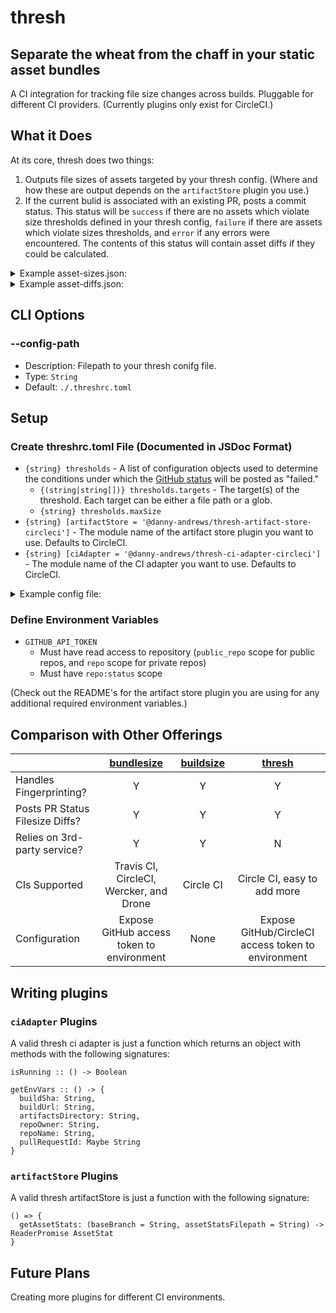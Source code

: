 # thresh

## Separate the wheat from the chaff in your static asset bundles

A CI integration for tracking file size changes across builds. Pluggable for different CI providers. (Currently plugins only exist for CircleCI.)

## What it Does

At its core, thresh does two things:
1. Outputs file sizes of assets targeted by your thresh config. (Where and how these are output depends on the `artifactStore` plugin you use.)
1. If the current bulid is associated with an existing PR, posts a commit status. This status will be `success` if there are no assets which violate size thresholds defined in your thresh config, `failure` if there are assets which violate sizes thresholds, and `error` if any errors were encountered. The contents of this status will contain asset diffs if they could be calculated.

<details>
  <summary>Example asset-sizes.json:</summary>

```json
[
  {
    "filepath": "example/dist/app1.js",
    "size": 53
  },
  {
    "filepath": "example/dist/app2.js",
    "size": 95
  }
]
```
</details>

<details>
  <summary>Example asset-diffs.json:</summary>

```json
{
  "diffs": [
    {
      "targets": [
        "example/dist/*.js"
      ],
      "original": 148,
      "current": 148,
      "difference": 0,
      "percentChange": 0
    }
  ],
  "failures": []
}
```
</details>

## CLI Options

### --config-path

- Description: Filepath to your thresh conifg file.
- Type: `String`
- Default: `./.threshrc.toml`

## Setup

### Create threshrc.toml File (Documented in JSDoc Format)

- `{string} thresholds` - A list of configuration objects used to determine the conditions under which the [GitHub status](https://developer.github.com/v3/repos/statuses/#create-a-status) will be posted as "failed."
  - `{(string|string[])} thresholds.targets` - The target(s) of the threshold. Each target can be either a file path or a glob.
  - `{string} thresholds.maxSize`
- `{string} [artifactStore = '@danny-andrews/thresh-artifact-store-circleci']` - The module name of the artifact store plugin you want to use. Defaults to CircleCI.
- `{string} [ciAdapter = '@danny-andrews/thresh-ci-adapter-circleci']` - The module name of the CI adapter you want to use. Defaults to CircleCI.

<details>
  <summary>Example config file:</summary>

```toml
[[thresholds]]
targets = "dist/app.js"
maxSize = 20000
strategy = "total"
```
This example would post a failed GitHub status if the total size of all javascript assets was larger than 20kB.
</details>

### Define Environment Variables

- `GITHUB_API_TOKEN`
  - Must have read access to repository (`public_repo` scope for public repos, and `repo` scope for private repos)
  - Must have `repo:status` scope

(Check out the README's for the artifact store plugin you are using for any additional required environment variables.)

## Comparison with Other Offerings

| | [bundlesize](https://github.com/siddharthkp/bundlesize) | [buildsize](https://buildsize.org/) | [thresh](https://github.com/danny-andrews/thresh) |
| --- | :---: | :---: | :---: |
| Handles Fingerprinting? | Y | Y | Y |
| Posts PR Status Filesize Diffs? | Y | Y | Y |
| Relies on 3rd-party service? | Y | Y | N |
| CIs Supported | Travis CI, CircleCI, Wercker, and Drone | Circle CI | Circle CI, easy to add more |
| Configuration | Expose GitHub access token to environment | None | Expose GitHub/CircleCI access token to environment |

## Writing plugins

### `ciAdapter` Plugins

A valid thresh ci adapter is just a function which returns an object with methods with the following signatures:
```
isRunning :: () -> Boolean
```

```
getEnvVars :: () -> {
  buildSha: String,
  buildUrl: String,
  artifactsDirectory: String,
  repoOwner: String,
  repoName: String,
  pullRequestId: Maybe String
}
```

### `artifactStore` Plugins

A valid thresh artifactStore is just a function with the following signature:

```
() => {
  getAssetStats: (baseBranch = String, assetStatsFilepath = String) -> ReaderPromise AssetStat
}
```

## Future Plans

Creating more plugins for different CI environments.
